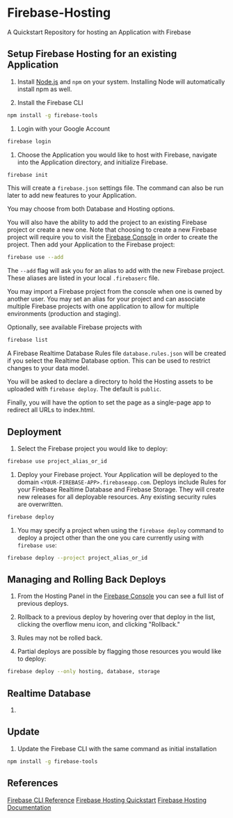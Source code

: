# Firebase-Hosting

A Quickstart Repository for hosting an Application with Firebase

## Setup Firebase Hosting for an existing Application

1. Install [Node.js](https://nodejs.org/) and `npm` on your system. Installing Node will automatically install npm as well.

1. Install the Firebase CLI

```sh
npm install -g firebase-tools
```

1. Login with your Google Account

```sh
firebase login
```

1. Choose the Application you would like to host with Firebase, navigate into the Application directory, and initialize Firebase.

```sh
firebase init
```

This will create a `firebase.json` settings file. The command can also be run later to add new features to your Application.

You may choose from both Database and Hosting options.

You will also have the ability to add the project to an existing Firebase project or create a new one. Note that choosing to create a new Firebase project will require you to visit the [Firebase Console](console.firebase.google.com) in order to create the project. Then add your Application to the Firebase project:

```sh
firebase use --add
```

The `--add` flag will ask you for an alias to add with the new Firebase project. These aliases are listed in your local `.firebaserc` file.

You may import a Firebase project from the console when one is owned by another user. You may set an alias for your project and can associate multiple Firebase projects with one application to allow for multiple environments (production and staging).

Optionally, see available Firebase projects with

```sh
firebase list
```

A Firebase Realtime Database Rules file `database.rules.json` will be created if you select the Realtime Database option. This can be used to restrict changes to your data model.

You will be asked to declare a directory to hold the Hosting assets to be uploaded with `firebase deploy`. The default is `public`.

Finally, you will have the option to set the page as a single-page app to redirect all URLs to index.html.

## Deployment

1. Select the Firebase project you would like to deploy:

```sh
firebase use project_alias_or_id
```

1. Deploy your Firebase project. Your Application will be deployed to the domain `<YOUR-FIREBASE-APP>.firebaseapp.com`. Deploys include Rules for your Firebase Realtime Database and Firebase Storage. They will create new releases for all deployable resources. Any existing security rules are overwritten.

```sh
firebase deploy
```

1. You may specify a project when using the `firebase deploy` command to deploy a project other than the one you care currently using with `firebase use`:

```sh
firebase deploy --project project_alias_or_id
```

## Managing and Rolling Back Deploys

1. From the Hosting Panel in the [Firebase Console](console.firebase.google.com) you can see a full list of previous deploys.

1. Rollback to a previous deploy by hovering over that deploy in the list, clicking the overflow menu icon, and clicking "Rollback."

1. Rules may not be rolled back.

1. Partial deploys are possible by flagging those resources you would like to deploy:

```sh
firebase deploy --only hosting, database, storage
```

## Realtime Database

1.

## Update

1. Update the Firebase CLI with the same command as initial installation

```sh
npm install -g firebase-tools
```

## References

[Firebase CLI Reference](https://firebase.google.com/docs/cli/)
[Firebase Hosting Quickstart](https://firebase.google.com/docs/hosting/quickstart)
[Firebase Hosting Documentation](https://firebase.google.com/docs/hosting/)
